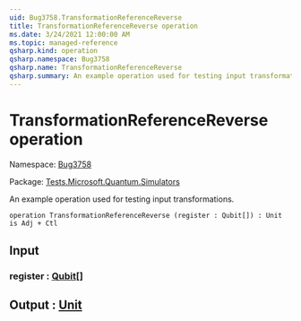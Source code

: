 ```yaml
---
uid: Bug3758.TransformationReferenceReverse
title: TransformationReferenceReverse operation
ms.date: 3/24/2021 12:00:00 AM
ms.topic: managed-reference
qsharp.kind: operation
qsharp.namespace: Bug3758
qsharp.name: TransformationReferenceReverse
qsharp.summary: An example operation used for testing input transformations.
---
```


# TransformationReferenceReverse operation

Namespace: [Bug3758](xref:Bug3758)

Package: [Tests.Microsoft.Quantum.Simulators](https://nuget.org/packages/Tests.Microsoft.Quantum.Simulators)


An example operation used for testing input transformations.

```qsharp
operation TransformationReferenceReverse (register : Qubit[]) : Unit is Adj + Ctl
```


## Input

### register : [Qubit](xref:microsoft.quantum.lang-ref.qubit)[]





## Output : [Unit](xref:microsoft.quantum.lang-ref.unit)

